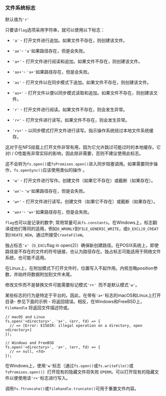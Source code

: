 <h3>文件系统标志</h3>

默认值为`'r'`

只要该`flag`选项采用字符串，就可以使用以下标志：

* `'a'` - 打开文件进行追加。如果文件不存在，则创建该文件。

* `'ax'`- `'a'`如果路径存在，但是会失败。

* `'a+'` - 打开文件进行阅读和追加。如果文件不存在，则创建该文件。

* `'ax+'`- `'a+'`如果路径存在，但是会失败。

* `'as'` - 打开文件以在同步模式下追加。如果文件不存在，则创建该文件。

* `'as+'` - 打开文件以便以同步模式读取和追加。如果文件不存在，则创建该文件。

* `'r'` - 打开文件进行阅读。如果文件不存在，则会发生异常。

* `'r+'` - 打开文件进行读写。如果文件不存在，则会发生异常。

* `'rs+'` - 以同步模式打开文件进行读写。指示操作系统绕过本地文件系统缓存。

这对于在NFS挂载上打开文件非常有用，因为它允许跳过可能过时的本地缓存。它对I / O性能有非常实际的影响，因此除非需要，否则不建议使用此标志。

这不会转为`fs.open()`或`fsPromises.open()`进入同步阻塞调用。如果需要同步操作，`fs.openSync()`应该使用类似的操作 。

* `'w'` - 打开文件进行写作。创建文件（如果它不存在）或截断（如果存在）。

* `'wx'`- `'w'`如果路径存在，但是会失败。

* `'w+'` - 打开文件进行读写。创建文件（如果它不存在）或截断（如果存在）。

* `'wx+'`- `'w+'`如果路径存在，但是会失败。

`flag`也可以是记录的数字; 常用常量可从`fs.constants`。在Windows上，标志翻译成他们等同的适用，例如`O_WRONLY`到`FILE_GENERIC_WRITE`，或`O_EXCL|O_CREAT`到`CREATE_NEW`，通过所接受`CreateFileW`。

独占标志`'x'`（`O_EXCL`flag in open(2)）确保新创建路径。在POSIX系统上，即使路径是不存在的文件的符号链接，也认为路径存在。独占标志可能适用于网络文件系统，也可能不适用。

在Linux上，在附加模式下打开文件时，位置写入不起作用。内核忽略position参数，并始终将数据附加到文件末尾。

修改文件而不是替换文件可能需要标记模式`'r+' `而不是默认模式`'w'`。

某些标志的行为是特定于平台的。因此，在带有`'a+'`标志的macOS和Linux上打开目录- 参见下面的示例 - 将返回错误。相反，在Windows和FreeBSD上，`FileHandle` 将返回文件描述符或。

	// macOS and Linux
	fs.open('<directory>', 'a+', (err, fd) => {
	  // => [Error: EISDIR: illegal operation on a directory, open <directory>]
	});
	
	// Windows and FreeBSD
	fs.open('<directory>', 'a+', (err, fd) => {
	  // => null, <fd>
	});
在Windows上，使用`'w'`标志（通过`fs.open()`或`fs.writeFile()`或`fsPromises.open()`）打开现有的隐藏文件将失败 `EPERM`。可以打开现有的隐藏文件以便使用该`'r+'`标志进行写入。

调用`fs.ftruncate()`或`filehandle.truncate()`可用于重置文件内容。